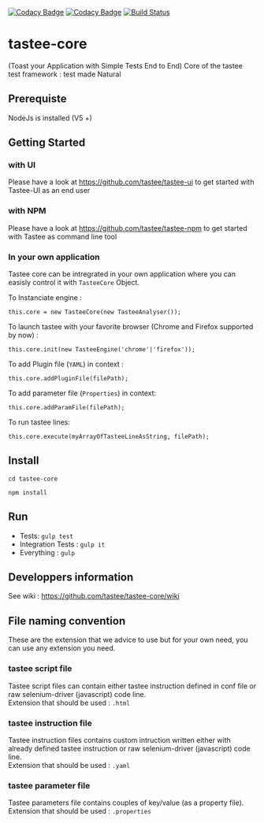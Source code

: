 [![Codacy Badge](https://api.codacy.com/project/badge/Grade/4bb2ab1ad50e438685ed89f47aac65e8)](https://www.codacy.com/app/tastee/tastee-core?utm_source=github.com&amp;utm_medium=referral&amp;utm_content=tastee/tastee-core&amp;utm_campaign=Badge_Grade)
[![Codacy Badge](https://api.codacy.com/project/badge/Coverage/4bb2ab1ad50e438685ed89f47aac65e8)](https://www.codacy.com/app/tastee/tastee-core?utm_source=github.com&amp;utm_medium=referral&amp;utm_content=tastee/tastee-core&amp;utm_campaign=Badge_Coverage)
[![Build Status](https://travis-ci.org/tastee/tastee-core.svg?branch=master)](https://travis-ci.org/tastee/tastee-core)

# tastee-core
(Toast your Application with Simple Tests End to End)
Core of the tastee test framework : test made Natural

## Prerequiste

NodeJs is installed  (V5 +)

## Getting Started

### with UI
Please have a look at https://github.com/tastee/tastee-ui to get started with Tastee-UI as an end user

### with NPM
Please have a look at https://github.com/tastee/tastee-npm to get started with Tastee as command line tool

### In your own application
Tastee core can be intregrated in your own application where you can easisly control it with `TasteeCore` Object.

To Instanciate engine :
```
this.core = new TasteeCore(new TasteeAnalyser());
```

To launch tastee with your favorite browser (Chrome and Firefox supported by now) :
```
this.core.init(new TasteeEngine('chrome'|'firefox'));
```

To add Plugin file (`YAML`) in context :
```
this.core.addPluginFile(filePath);
```

To add parameter file (`Properties`) in context:
```
this.core.addParamFile(filePath);
```

To run tastee lines:
```
this.core.execute(myArrayOfTasteeLineAsString, filePath);
```

## Install

`cd tastee-core`

`npm install`

## Run 
* Tests: `gulp test`
* Integration Tests : `gulp it`
* Everything : `gulp`

## Developpers information
See wiki : https://github.com/tastee/tastee-core/wiki

## File naming convention
These are the extension that we advice to use but for your own need, you can use any extension you need.

### tastee script file
Tastee script files can contain either tastee instruction defined in conf file or raw selenium-driver (javascript) code line.  
Extension that should be used : `.html`

### tastee instruction file
Tastee instruction files contains custom intruction written either with already defined tastee instruction or raw selenium-driver (javascript) code line.  
Extension that should be used : `.yaml`

### tastee parameter file
Tastee parameters file contains couples of key/value (as a property file).  
Extension that should be used : `.properties`
